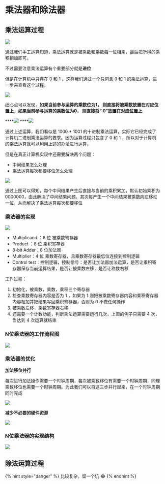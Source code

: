 # 乘法器和除法器

## 乘法运算过程

![](../.gitbook/assets/cheng-fa-yun-suan-.png)

通过我们手工运算知道，乘法运算就是被乘数和乘数每一位相乘，最后把所得的乘积相加即可。

不过需要注意乘法运算有个重要部分就是**进位**

但是在计算机中只存在 0 和 1 ，这样我们通过一个只包含 0 和 1 的乘法运算，进一步来查看这个过程。

![](../.gitbook/assets/cheng-fa-yun-suan-2.png)

细心点可以发现，**如果当前参与运算的乘数位为1， 则直接将被乘数放置在对应位置上，如果当前参与运算的乘数位为0， 则直接将“ 0”放置在对应位置上**

\*\*\*\*![](../.gitbook/assets/cheng-fa-yun-suan-3.png) ****![](../.gitbook/assets/cheng-fa-yun-suan-4.png) 

通过上述运算，我们看似是 1000 \* 1001 的十进制乘法运算，实际它已经完成了计算机二进制乘法运算的要求。因为运算过程只包含了 0 和 1 ，所以对于计算机的乘法运算就可以利用上述的办法进行运算。

但是在真正计算机实现中还需要解决两个问题：

* 中间结果怎么处理
* 乘法运算每次都要移位怎么处理

![](../.gitbook/assets/cheng-fa-yun-suan-5.png)

通过上图可以得知，每个中间结果产生后直接与当前的乘积累加，默认初始乘积为 0000000，由此解决了中间结果问题，其次每产生一个中间结果被乘数向左移动一位，从而解决了乘法运算每次都要移位

### **乘法器的实现**

![](../.gitbook/assets/cheng-fa-qi-.png)

* Multiplicand ：8 位 被乘数寄存器
* Product ：8 位 乘积寄存器
* 8-bit Adder：8 位加法器
* Multiplier：4 位 乘数寄存器，且乘数寄存器最低位连接到控制逻辑
* Control test：控制逻辑，控制信号：是否让加法器加法运算，是否让乘积寄存器保存当前运算结果，是否让被乘数左移，是否让称数右移

工作过程：

1. 初始化，被乘数，乘数，乘积三个寄存器
2. 检查乘数寄存器内容是否为 1 ，如果为 1 则把被乘数寄存器内容和乘积寄存器内容相加并把结果写回乘积寄存器，否则为 0 不做任何操作
3. 被乘数左移，乘数寄存器右移
4. 还需要一个计数功能，判断乘法运算需要运行几次，上图的例子只需要 4 次，当达到 4 次运算就结束

### N位乘法器的工作流程图

![](../.gitbook/assets/cheng-fa-qi-2.png)

### 乘法器的优化

**加法移位并行**

每次进行加法操作需要一个时钟周期，每次被乘数移位有需要一个时钟周期，同理乘数移位也需要一个时钟周期。为此我们可以将这三步并行起来，在一个时钟周期同时完成

![](../.gitbook/assets/cheng-fa-qi-3.png)

**减少不必要的硬件资源**

![](../.gitbook/assets/cheng-fa-qi-4.png)

### N位乘法器的实现结构

![](../.gitbook/assets/cheng-shu-qi-5.png)

## 除法运算过程

{% hint style="danger" %}
比较复杂，留一个坑 😂 
{% endhint %}

